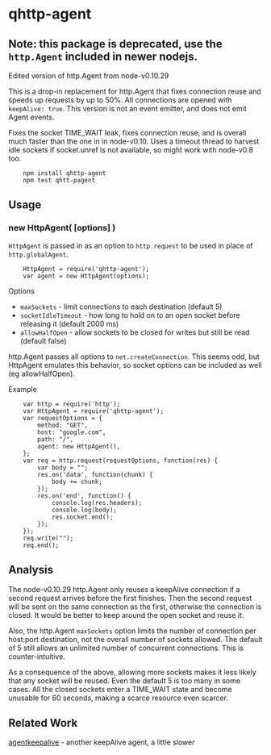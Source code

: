 qhttp-agent
===========

## Note: this package is deprecated, use the `http.Agent` included in newer nodejs.

Edited version of http.Agent from node-v0.10.29

This is a drop-in replacement for http.Agent that fixes connection reuse and
speeds up requests by up to 50%.  All connections are opened with `keepAlive:
true`.  This version is not an event emitter, and does not emit Agent events.

Fixes the socket TIME_WAIT leak, fixes connection reuse, and is overall much
faster than the one in in node-v0.10.  Uses a timeout thread to harvest idle
sockets if socket.unref is not available, so might work with node-v0.8 too.

        npm install qhttp-agent
        npm test qhtt-pagent


## Usage

### new HttpAgent( [options] )

`HttpAgent` is passed in as an option to `http.request` to be used in place of
`http.globalAgent`.

        HttpAgent = require('qhttp-agent');
        var agent = new HttpAgent(options);

Options

- `maxSockets` - limit connections to each destination (default 5)
- `socketIdleTimeout` - how long to hold on to an open socket before releasing it (default 2000 ms)
- `allowHalfOpen` - allow sockets to be closed for writes but still be read (default false)

http.Agent passes all options to `net.createConnection`.  This seems odd,
but HttpAgent emulates this behavior, so socket options can be included as
well (eg allowHalfOpen).

Example

        var http = require('http');
        var HttpAgent = require('qhttp-agent');
        var requestOptions = {
            method: "GET",
            host: "google.com",
            path: "/",
            agent: new HttpAgent(),
        };
        var req = http.request(requestOptions, function(res) {
            var body = "";
            res.on('data', function(chunk) {
                body += chunk;
            });
            res.on('end', function() {
                console.log(res.headers);
                console.log(body);
                res.socket.end();
            });
        });
        req.write("");
        req.end();


## Analysis

The node-v0.10.29 http.Agent only reuses a keepAlive connection if a second
request arrives before the first finishes.  Then the second request will be
sent on the same connection as the first, otherwise the connection is closed.
It would be better to keep around the open socket and reuse it.

Also, the http.Agent `maxSockets` option limits the number of connection per
host:port destination, not the overall number of sockets allowed.  The default
of 5 still allows an unlimited number of concurrent connections.  This is
counter-intuitive.

As a consequence of the above, allowing more sockets makes it less likely that
any socket will be reused.  Even the default 5 is too many in some cases.  All
the closed sockets enter a TIME_WAIT state and become unusable for 60 seconds,
making a scarce resource even scarcer.


## Related Work

[agentkeepalive](https://npmjs.org/package/agentkeepalive) - another keepAlive agent, a little slower
